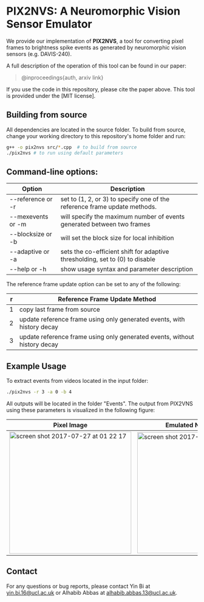 # PIX2NVS: A Neuromorphic Vision Sensor Emulator 

We provide our implementation of **PIX2NVS**, a tool for converting pixel frames to brightness spike events as generated by neuromorphic vision sensors (e.g. DAVIS-240). 

A full description of the operation of this tool can be found in our paper: 
> @inproceedings{auth,  arxiv link}

If you use the code in this repository, please cite the paper above. This tool is provided under the [MIT license].

## Building from source
All dependencies are located in the source folder. To build from source, change your working directory to this repository's home folder and run:

```bash
g++ -o pix2nvs src/*.cpp  # to build from source  
./pix2nvs # to run using default parameters
```

## Command-line options:

Option | Description
--- | ---
--reference or -r | set to (1, 2, or 3) to specify one of the reference frame update methods.
--mexevents or -m | will specify the maximum number of events generated between two frames
--blocksize or -b | will set the block size for local inhibition
--adaptive  or -a | sets the co-efficient shift for adaptive thresholding, set to (0) to disable
--help      or -h | show usage syntax and parameter description

The reference frame update option can be set to any of the following:

r | Reference Frame Update Method
--- | ---
1 | copy last frame from source
2 | update reference frame using only generated events, with history decay
3 | update reference frame using only generated events, without history decay 


## Example Usage

To extract events from videos located in the input folder:

```bash  
./pix2nvs -r 3 -a 0 -b 4
```
All outputs will be located in the folder "Events". The output from PIX2VNS using these parameters is visualized in the following figure:

Pixel Image | Emulated NVS Events  
--- | ---
<img width="321" alt="screen shot 2017-07-27 at 01 22 17" src="https://user-images.githubusercontent.com/18630131/28649110-5b57efd8-726a-11e7-9296-6eac104a2ebc.png"> | <img width="318" alt="screen shot 2017-07-27 at 01 20 04" src="https://user-images.githubusercontent.com/18630131/28649129-6996180e-726a-11e7-8631-0d8b4cf68653.png">

  
## Contact

For any questions or bug reports, please contact Yin Bi at <yin.bi.16@ucl.ac.uk> or Alhabib Abbas at <alhabib.abbas.13@ucl.ac.uk>.
